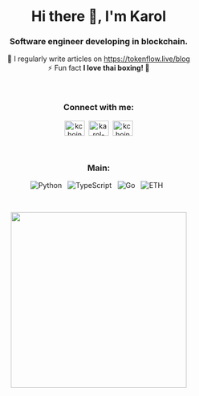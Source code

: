 <h1 align="center">Hi there 👋, I'm Karol</h1>
<h3 align="center">Software engineer developing in blockchain.</h3>

<p align="center">
  📝 I regularly write articles on <a href="https://tokenflow.live/blog">https://tokenflow.live/blog</a><br>
  ⚡ Fun fact <strong>I love thai boxing! 🥊</strong>
</p>

<br>

<h3 align="center">Connect with me:</h3>
<p align="center">
  <a href="https://twitter.com/kchojn" target="_blank"><img align="center" src="https://raw.githubusercontent.com/rahuldkjain/github-profile-readme-generator/master/src/images/icons/Social/twitter.svg" alt="kchojn" height="30" width="40" /></a>&nbsp;
  <a href="https://linkedin.com/in/karol-chojnowski" target="_blank"><img align="center" src="https://raw.githubusercontent.com/rahuldkjain/github-profile-readme-generator/master/src/images/icons/Social/linked-in-alt.svg" alt="karol-chojnowski" height="30" width="40" /></a>&nbsp;
  <a href="https://instagram.com/kchojn" target="_blank"><img align="center" src="https://raw.githubusercontent.com/rahuldkjain/github-profile-readme-generator/master/src/images/icons/Social/instagram.svg" alt="kchojn" height="30" width="40" /></a>
</p>

<br>

<h3 align='center'>Main:</h3>
<p align='center'>
  <a target="_blank">
    <img src="https://img.shields.io/badge/Python-FFD43B?style=for-the-badge&logo=python&logoColor=darkgreen" alt="Python">
  </a>&nbsp;
  <a target="_blank">
    <img src="https://img.shields.io/badge/TypeScript-007ACC?style=for-the-badge&logo=typescript&logoColor=white" alt="TypeScript">
  </a>&nbsp;
  <a target="_blank">
    <img src="https://img.shields.io/badge/Go-00ADD8?style=for-the-badge&logo=go&logoColor=white" alt="Go">
  </a>&nbsp;
  <a target="_blank">
    <img src="https://img.shields.io/badge/Ethereum-3C3C3D?style=for-the-badge&logo=Ethereum&logoColor=white" alt="ETH">
  </a>&nbsp;
</p>

<br>

<p align='center'>
  <a href="#"><img src="https://github-readme-stats.vercel.app/api?username=kchojn&show_icons=true&count_private=true&theme=dark" width="350"></a>
</p>
